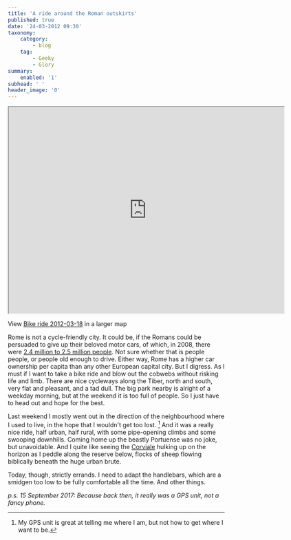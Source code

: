 ```yaml
---
title: 'A ride around the Roman outskirts'
published: true
date: '24-03-2012 09:30'
taxonomy:
    category:
        - blog
    tag:
        - Geeky
        - Glory
summary:
    enabled: '1'
subhead: ' '
header_image: '0'
---
```


<iframe src="https://www.google.com/maps/d/embed?mid=1KpF5_MmJnYdJG_wC4uD9yFpsE-o" width="640" height="480"></iframe>

View [Bike ride 2012-03-18](http://maps.google.com/maps/ms?msa=0&msid=215898689626247533398.0004bbf85559a65215bb6&ie=UTF8&t=m&ll=41.863425,12.425194&spn=0.08949,0.145912&z=12&source=embed) in a larger map

Rome is not a cycle-friendly city. It could be, if the Romans could be persuaded to give up their beloved motor cars, of which, in 2008, there were [2.4 million to 2.5 million people](http://www.worldhum.com/features/how-to/cross_the_street_in_rome_20080226/). Not sure whether that is people people, or people old enough to drive. Either way, Rome has a higher car ownership per capita than any other European capital city. But I digress. As I must if I want to take a bike ride and blow out the cobwebs without risking life and limb. There are nice cycleways along the Tiber, north and south, very flat and pleasant, and a tad dull. The big park nearby is alright of a weekday morning, but at the weekend it is too full of people. So I just have to head out and hope for the best.

Last weekend I mostly went out in the direction of the neighbourhood where I used to live, in the hope that I wouldn't get too lost. [^fn1] And it was a really nice ride, half urban, half rural, with some pipe-opening climbs and some swooping downhills. Coming home up the beastly Portuense was no joke, but unavoidable. And I quite like seeing the [Corviale](http://it.wikipedia.org/wiki/Corviale) hulking up on the horizon as I peddle along the reserve below, flocks of sheep flowing biblically beneath the huge urban brute.

Today, though, strictly errands. I need to adapt the handlebars, which are a smidgen too low to be fully comfortable all the time. And other things.

[^fn1]: My GPS unit is great at telling me where I am, but not how to get where I want to be. 

*p.s. 15 September 2017: Because back then, it really was a GPS unit, not a fancy phone.*
